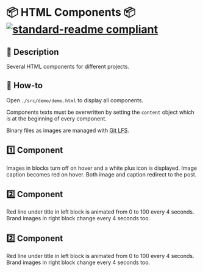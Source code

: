 # 📦 HTML Components 📦 [![standard-readme compliant](https://img.shields.io/badge/readme%20style-standard-brightgreen.svg?style=flat-square)](https://github.com/RichardLitt/standard-readme)

## 🔖 Description

Several HTML components for different projects.

## 📖 How-to

Open `./src/demo/demo.html` to display all components.

Components texts must be overwritten by setting the `content` object which is at the beginning of every component.

Binary files as images are managed with [Git LFS](https://git-lfs.github.com/).

## 1️⃣ Component

Images in blocks turn off on hover and a white plus icon is displayed. Image caption becomes red on hover. Both image and caption redirect to the post.

## 2️⃣ Component

Red line under title in left block is animated from 0 to 100 every 4 seconds. Brand images in right block change every 4 seconds too.

## 2️⃣ Component

Red line under title in left block is animated from 0 to 100 every 4 seconds. Brand images in right block change every 4 seconds too.
